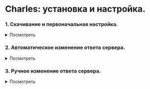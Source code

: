 # Charles: установка и настройка.

### 1. Скачивание и первоначальная настройка.

<details>
  <summary>Посмотреть</summary>
  
#### 1. Чтобы скачать Charles, перейди по ссылке https://www.charlesproxy.com/download/

#### 2. На открывшейся странице нажми на название своей операционной системы. Начнётся загрузка программы:
<details>
  <summary>Скриншот</summary>
  
![Screenshot](Чарльз2.jpg)
</details>

#### 3. После установки и первого запуска Charles нужно установить сертификат безопасности. Для этого открой в программе меню «Help» → «SSL Proxying» → «Install Charles Root Certificates»:
<details>
  <summary>Скриншот</summary>
  
![Screenshot](Чарльз3.jpg)
</details>

#### 4. 4. Установи сертификат:

   - Windows: В появившемся окне нажми «Установить сертификат». В следующем — «Текущий пользователь». Затем на этапе выбора хранилища сертификатов выбери второй пункт «Поместить все сертификаты в следующее хранилище» и нажми «Обзор...». Выбери папку «Доверенные корневые центры сертификации» и жми в остальных пунктах кнопку «Далее».
После установки сертификата Windows покажет предупреждение системы безопасности. Нажми «Yes» или «Да» в  окне. Так ты добавишь сертификат в хранилище доверенных корневых сертификатов:
<details>
  <summary>Скриншот</summary>
  
![Screenshot](Чарльз4.jpg)
</details>

- MacOS: Установи сертификат. Затем в пункте меню «Связка ключей» найди добавленный сертификат и в разделе «Доверие» разреши ему выполнять все действия. По умолчанию выставлены стандартные настройки; нужно заменить на «Всегда доверять».

#### 5. Перезапусти Charles. Затем перейди в меню «Proxy» → «SSL Proxying Settings»:
<details>
  <summary>Скриншот</summary>
  
![Screenshot](Чарльз5.jpg)
</details>

#### 6. В открывшемся окне во вкладке «SSL Proxying» нажми кнопку «Add» под блоком «Include» и добавь символ * в каждую строку («Host» и «Port»), затем нажми OK. Также поставь чек-бокс «Enable SSL Proxying» и нажми OK:
<details>
  <summary>Скриншот</summary>
  
![Screenshot](Чарльз6.jpg)
</details>

#### 7. Убедись, что в меню «Proxy» стоит галочка напротив «Windows Proxy» или «macOS Proxy» (в зависимости от операционной системы). Если не стоит, то кликни на эту строку:
<details>
  <summary>Скриншот</summary>
  
![Screenshot](Чарльз7.jpg)
</details>
  </details>


### 2. Автоматическое изменение ответа сервера.

<details>
  <summary>Посмотреть</summary>
  
  #### 1. Чтобы изменять ответ сервера в автоматическом режиме, в Charles открой меню «Tools» → «Rewrite»:
  <details>
  <summary>Скриншот</summary>
  
![Screenshot](Авто1.jpg)
</details>
  
  #### 2. Поставь чек-бокс «Enable Rewrite» и нажми на кнопку «Add»:
  <details>
  <summary>Скриншот</summary>
  
![Screenshot](Авто2.jpg)
</details>
  
  #### 3. В открывшемся окне заполни поле «Name» и нажми «Add» в блоке «Location». Заполни появившиеся поля согласно заданию из Тренажёра и нажми OK:
  <details>
  <summary>Скриншот</summary>
  
![Screenshot](Авто3.jpg)
</details>
  
  Должен появиться результат как на скриншоте:
  <details>
  <summary>Скриншот</summary>
  
![Screenshot](Авто3.1.jpg)
</details>
  
  #### 4. Нажми «Add» в блоке «Type/Action». Заполни появившиеся поля согласно заданию из Тренажёра и нажми OK:
  <details>
  <summary>Скриншот</summary>
  
![Screenshot](Авто4.jpg)
</details>
  
  #### 5. Убедись, что настройки автоматической подмены совпадают с тем, что изображено на скриншоте и нажми ОК:
  <details>
  <summary>Скриншот</summary>
  
![Screenshot](Авто5.jpg)
</details>
  
  #### 6. Убедись, что в меню «Tools» стоит галочка напротив «Rewrite». Если не стоит, то кликни на эту строку:
  <details>
  <summary>Скриншот</summary>
  
![Screenshot](Авто6.jpg)
</details>
  </details>


### 3. Ручное изменение ответа сервера.
<details>
  <summary>Посмотреть</summary>
  
  #### 1. 1. Чтобы изменять ответ сервера вручную, в Charles настрой фильтр по целевому сайту. Затем открой нужную страницу в браузере. Например, для страницы https://zen.yandex.ru/media/praktikum/skolko-nujno-programmistov-chtoby-vy-chitali-dzen-5d4d3dd0bf50d500c41c590f укажи в фильтре zen.yandex.ru:
  
  #### 2.
  
  #### 3.
  
  #### 4.
  
  #### 5.
  
  #### 6.
  
  #### 7.
